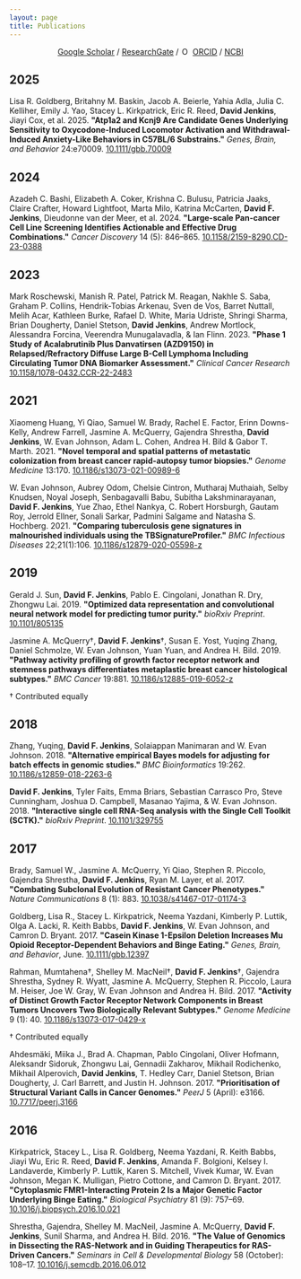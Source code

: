 ```yaml
---
layout: page
title: Publications
---
```


<div align="center">
<a href="https://scholar.google.com/citations?user=evnOfCwAAAAJ" target="_blank">Google Scholar</a> / <a href="https://www.researchgate.net/profile/David_Jenkins12" target="_blank">ResearchGate</a> / <a href="https://orcid.org/0000-0002-7451-4288" target="orcid.widget" rel="noopener noreferrer" style="vertical-align:top;"><img src="https://orcid.org/sites/default/files/images/orcid_16x16.png" style="width:1em;margin-right:.5em;" alt="ORCID iD icon">ORCID</a> / <a href="https://www.ncbi.nlm.nih.gov/myncbi/1HGnj75Yg69A7/bibliography/public/" target="_blank">NCBI</a>
</div>

## 2025

Lisa R. Goldberg, Britahny M. Baskin, Jacob A. Beierle, Yahia Adla, Julia C. Kelliher, Emily J. Yao, Stacey L. Kirkpatrick, Eric R. Reed, __David Jenkins__, Jiayi Cox, et al. 2025. __"Atp1a2 and Kcnj9 Are Candidate Genes Underlying Sensitivity to Oxycodone-Induced Locomotor Activation and Withdrawal-Induced Anxiety-Like Behaviors in C57BL/6 Substrains."__ _Genes, Brain, and Behavior_ 24:e70009. [10.1111/gbb.70009](https://doi.org/10.1111/gbb.70009)

## 2024

Azadeh C. Bashi, Elizabeth A. Coker, Krishna C. Bulusu, Patricia Jaaks, Claire Crafter, Howard Lightfoot, Marta Milo, Katrina McCarten, __David F. Jenkins__, Dieudonne van der Meer, et al. 2024. __"Large-scale Pan-cancer Cell Line Screening Identifies Actionable and Effective Drug Combinations."__ _Cancer Discovery_ 14 (5): 846–865. [10.1158/2159-8290.CD-23-0388](https://doi.org/10.1158/2159-8290.CD-23-0388)

## 2023

Mark Roschewski, Manish R. Patel, Patrick M. Reagan, Nakhle S. Saba, Graham P. Collins, Hendrik-Tobias Arkenau, Sven de Vos, Barret Nuttall, Melih Acar, Kathleen Burke, Rafael D. White, Maria Udriste, Shringi Sharma, Brian Dougherty, Daniel Stetson, __David Jenkins__, Andrew Mortlock, Alessandra Forcina, Veerendra Munugalavadla, & Ian Flinn. 2023. __"Phase 1 Study of Acalabrutinib Plus Danvatirsen (AZD9150) in Relapsed/Refractory Diffuse Large B-Cell Lymphoma Including Circulating Tumor DNA Biomarker Assessment."__ _Clinical Cancer Research_ [10.1158/1078-0432.CCR-22-2483](https://doi.org/10.1158/1078-0432.CCR-22-2483)

## 2021

Xiaomeng Huang, Yi Qiao, Samuel W. Brady, Rachel E. Factor, Erinn Downs-Kelly, Andrew Farrell, Jasmine A. McQuerry, Gajendra Shrestha, __David Jenkins__, W. Evan Johnson, Adam L. Cohen, Andrea H. Bild & Gabor T. Marth. 2021. __"Novel temporal and spatial patterns of metastatic colonization from breast cancer rapid-autopsy tumor biopsies."__ _Genome Medicine_ 13:170. [10.1186/s13073-021-00989-6](https://doi.org/10.1186/s13073-021-00989-6)

W. Evan Johnson, Aubrey Odom, Chelsie Cintron, Mutharaj Muthaiah, Selby Knudsen, Noyal Joseph, Senbagavalli Babu, Subitha Lakshminarayanan, __David F. Jenkins__, Yue Zhao, Ethel Nankya, C. Robert Horsburgh, Gautam Roy, Jerrold Ellner, Sonali Sarkar, Padmini Salgame and Natasha S. Hochberg. 2021. __"Comparing tuberculosis gene signatures in malnourished individuals using the TBSignatureProfiler."__ _BMC Infectious Diseases_ 22;21(1):106. [10.1186/s12879-020-05598-z](https://doi.org/10.1186/s12879-020-05598-z)

## 2019

Gerald J. Sun, __David F. Jenkins__, Pablo E. Cingolani, Jonathan R. Dry, Zhongwu Lai. 2019. __"Optimized data representation and convolutional neural network model for predicting tumor purity."__ _bioRxiv Preprint_. [10.1101/805135](https://doi.org/10.1101/805135)

Jasmine A. McQuerry†, __David F. Jenkins__†, Susan E. Yost, Yuqing Zhang, Daniel Schmolze, W. Evan Johnson, Yuan Yuan, and Andrea H. Bild. 2019. __"Pathway activity profiling of growth factor receptor network and stemness pathways differentiates metaplastic breast cancer histological subtypes."__ _BMC Cancer_ 19:881. [10.1186/s12885-019-6052-z](https://doi.org/10.1186/s12885-019-6052-z)

† Contributed equally

## 2018

Zhang, Yuqing, __David F. Jenkins__, Solaiappan Manimaran and W. Evan Johnson. 2018. __"Alternative empirical Bayes models for adjusting for batch effects in genomic studies."__ _BMC Bioinformatics_ 19:262. [10.1186/s12859-018-2263-6](https://doi.org/10.1186/s12859-018-2263-6)

__David F. Jenkins__, Tyler Faits, Emma Briars, Sebastian Carrasco Pro, Steve Cunningham, Joshua D. Campbell, Masanao Yajima, & W. Evan Johnson. 2018. __"Interactive single cell RNA-Seq analysis with the Single Cell Toolkit (SCTK)."__ _bioRxiv Preprint_. [10.1101/329755](https://doi.org/10.1101/329755)

## 2017

Brady, Samuel W., Jasmine A. McQuerry, Yi Qiao, Stephen R. Piccolo, Gajendra Shrestha, __David F. Jenkins__, Ryan M. Layer, et al. 2017. __"Combating Subclonal Evolution of Resistant Cancer Phenotypes."__ _Nature Communications_ 8 (1): 883. [10.1038/s41467-017-01174-3](http://dx.doi.org/10.1038/s41467-017-01174-3)

Goldberg, Lisa R., Stacey L. Kirkpatrick, Neema Yazdani, Kimberly P. Luttik, Olga A. Lacki, R. Keith Babbs, __David F. Jenkins__, W. Evan Johnson, and Camron D. Bryant. 2017. __"Casein Kinase 1-Epsilon Deletion Increases Mu Opioid Receptor-Dependent Behaviors and Binge Eating."__ _Genes, Brain, and Behavior_, June. [10.1111/gbb.12397](http://dx.doi.org/10.1111/gbb.12397)

Rahman, Mumtahena†, Shelley M. MacNeil†, __David F. Jenkins__†, Gajendra Shrestha, Sydney R. Wyatt, Jasmine A. McQuerry, Stephen R. Piccolo, Laura M. Heiser, Joe W. Gray, W. Evan Johnson and Andrea H. Bild. 2017. __"Activity of Distinct Growth Factor Receptor Network Components in Breast Tumors Uncovers Two Biologically Relevant Subtypes."__ _Genome Medicine_ 9 (1): 40. [10.1186/s13073-017-0429-x](http://dx.doi.org/10.1186/s13073-017-0429-x)

† Contributed equally

Ahdesmäki, Miika J., Brad A. Chapman, Pablo Cingolani, Oliver Hofmann, Aleksandr Sidoruk, Zhongwu Lai, Gennadii Zakharov, Mikhail Rodichenko, Mikhail Alperovich, __David Jenkins__, T. Hedley Carr, Daniel Stetson, Brian Dougherty, J. Carl Barrett, and Justin H. Johnson. 2017. __"Prioritisation of Structural Variant Calls in Cancer Genomes."__ _PeerJ_ 5 (April): e3166. [10.7717/peerj.3166](http://dx.doi.org/10.7717/peerj.3166)

## 2016

Kirkpatrick, Stacey L., Lisa R. Goldberg, Neema Yazdani, R. Keith Babbs, Jiayi Wu, Eric R. Reed, __David F. Jenkins__, Amanda F. Bolgioni, Kelsey I. Landaverde, Kimberly P. Luttik, Karen S. Mitchell, Vivek Kumar, W. Evan Johnson, Megan K. Mulligan, Pietro Cottone, and Camron D. Bryant. 2017. __"Cytoplasmic FMR1-Interacting Protein 2 Is a Major Genetic Factor Underlying Binge Eating."__ _Biological Psychiatry_ 81 (9): 757–69. [10.1016/j.biopsych.2016.10.021](http://dx.doi.org/10.1016/j.biopsych.2016.10.021)

Shrestha, Gajendra, Shelley M. MacNeil, Jasmine A. McQuerry, __David F. Jenkins__, Sunil Sharma, and Andrea H. Bild. 2016. __"The Value of Genomics in Dissecting the RAS-Network and in Guiding Therapeutics for RAS-Driven Cancers."__ _Seminars in Cell & Developmental Biology_ 58 (October): 108–17. [10.1016/j.semcdb.2016.06.012](http://dx.doi.org/10.1016/j.semcdb.2016.06.012)

